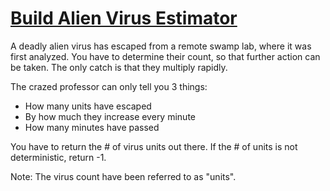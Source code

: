 # [Build Alien Virus Estimator](https://www.codewars.com/kata/build-alien-virus-estimator "https://www.codewars.com/kata/675851e0ebd55559d1082d24")

A deadly alien virus has escaped from a remote swamp lab, where it was first analyzed. You have to determine their count, so that further
action can be taken. The only catch is that they multiply rapidly.

The crazed professor can only tell you 3 things:

- How many units have escaped
- By how much they increase every minute
- How many minutes have passed

You have to return the # of virus units out there. If the # of units is not deterministic, return -1.

Note: The virus count have been referred to as "units".